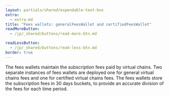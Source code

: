 ```yaml
---
layout: partials/shared/expendable-text-box
extra:
  - extra.md
title: "Fees wallets: generalFeesWallet and certifiedFeesWallet"
readMoreButton:
  - /jp/_shared/buttons/read-more-btn.md

readLessButton:
  - /jp/_shared/buttons/read-less-btn.md
border: true
---
```


The fees wallets maintain the subscription fees paid by virtual chains. Two separate instances of fees wallets are deployed one for general virtual chains fees and one for certified virtual chains fees. The fees wallets store the subscription fees in 30 days buckets, to provide an accurate division of the fees for each time period.

